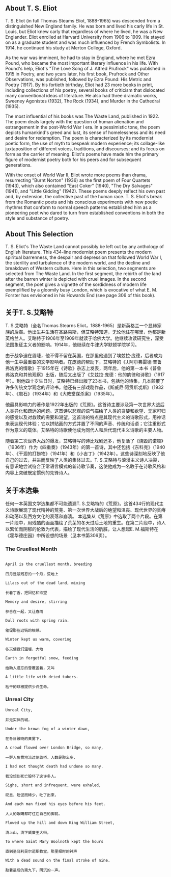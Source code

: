## About T. S. Eliot

T. S. Eliot (in full Thomas Steams Eliot, 1888-1965) was descended from a distinguished New England family. He was born and lived his carly life in St. Louis, but Eliot knew carly that regardless of where he lived, he was a New Englander. Eliot enrolled at Harvard University from 1906 to 1909. He stayed on as a graduate student and was much influenced by French Symbolists. In 1914, he continued his study at Merton College, Oxford.

As the war was imminent, he had to stay in England, where he met Ezra Pound, who became the most important literary influence in his life. With Pound's help, Eliot's "The Love Song of J. Alfred Prufrock" was published in 1915 in Poetry, and two ycars later, his first book, Prufrock and Other Observations, was published, followed by Ezra Pound: His Metric and Poetry (1917). By his fortieth birthday, Eliot had 23 more books in print, including collections of his poetry, several books of criticism that dislocated many conventional ideas of literature. He also had three dramatic works, Sweeney Agonistes
(1932), The Rock (1934), and Murder in the Cathedral (1935). 

The most influential of his books was The Waste Land, published in 1922. The poem deals largely with the question of human alienation and estrangement in the post-World War I era. In a pessimistic tone, the poem depicts humankind's greed and lust, its sense of homelessness and its need and desire for redemption. The poem is characterized by its modernist poetic form, the use of myth to bespeak modern experience; its collage-like juxtaposition of different voices, traditions, and discourses; and its focus on form as the carrier of meaning. Eliot's poems have made him the primary figure of modernist poetry both for his peers and for subsequent generations. 

With the onset of World War II, Eliot wrote more poems than drama, resurrecting "Burnt Norton" (1936) as the first poem of Four Quartets (1943), which also contained "East Coker" (1940), "The Dry Salvages" (1941), and "Little Gidding" (1942). These poems deeply reflect his own past and, by extension, the collective past of the human race. T. S. Eliot's break from the Romantic poets and his conscious experiments with new poetic rhythms that conform to normal speech patterns established him as a pioneering poet who dared to turn from established conventions in both the style and substance of poetry.

## About This Selection

T. S. Eliot's The Waste Land cannot possibly be left out by any anthology of English literature. This 434-line modernist poem presents the modern spiritual barrenness, the despair and depression that followed World War I, the sterility and turbulence of the modern world, and the decline and breakdown of Western culture. Here in this selection, two segments are selected from The Waste Land. In the first segment, the rebirth of the land after the barren winter is depicted with cruel images. In the second segment, the poet gives a vignette of the sordidness of modern life exemplified by a gloomily busy London, which is evocative of what E. M. Forster has envisioned in his Howards End (see page 306 of this book).

## 关于T. S.艾略特

T. S.艾略特（全名Thomas Stearns Eliot，1888-1965）是新英格兰一个显赫家族的后裔。他出生并生活在圣路易斯，但艾略特知道，无论他住在哪里，他都是新英格兰人。艾略特于1906年至1909年就读于哈佛大学。他继续攻读研究生，深受法国象征主义者的影响。1914年，他继续在牛津大学默顿学院学习。 

由于战争迫在眉睫，他不得不留在英国，在那里他遇到了埃兹拉·庞德，后者成为他一生中最重要的文学影响者。在庞德的帮助下，艾略特的《J.阿尔弗雷德·普鲁弗洛克的情歌》于1915年在《诗歌》杂志上发表，两年后，他的第一本书《普鲁弗洛克和其他观察》出版，随后又出版了《艾兹拉·庞德：他的韵律和诗歌》（1917年）。到他四十岁生日时，艾略特已经出版了23本书，包括他的诗集，几本颠覆了许多传统文学观念的评论书。他还有三部戏剧作品，《斯威尼·阿贡斯忒斯》（1932年）、《岩石》（1934年）和《大教堂谋杀案》（1935年）。 

他最具影响力的著作是1922年出版的《荒原》。这首诗主要涉及第一次世界大战后人类异化和疏远的问题。这首诗以悲观的语气描绘了人类的贪婪和欲望、无家可归的感觉以及对救赎的需要和渴望。这首诗的特点是其现代主义的诗歌形式，用神话来表达现代体验；它以拼贴画的方式并置了不同的声音、传统和话语；它注重形式作为意义的载体。艾略特的诗歌使他成为同代人和后代现代主义诗歌的主要人物。 

随着第二次世界大战的爆发，艾略特写的诗比戏剧还多，他复活了《烧毁的诺顿》（1936年）作为《四重奏》（1943年）的第一首诗，其中还包括《东科克》（1940年）、《干涸的打捞物》（1941年）和《小吉丁》（1942年）。这些诗深刻地反映了他自己的过去，并进而反映了人类的集体过去。T. S.艾略特与浪漫主义诗人决裂，有意识地尝试符合正常语言模式的新诗歌节奏，这使他成为一名敢于在诗歌风格和内容上突破既定惯例的先锋诗人。 

## 关于本选集 

任何一本英国文学选集都不可能遗漏T. S.艾略特的《荒原》。这首434行的现代主义诗歌展现了现代精神的荒芜、第一次世界大战后的绝望和沮丧、现代世界的贫瘠和动荡以及西方文化的衰落和崩溃。
本选集从《荒原》中选取了两个片段。在第一片段中，用残酷的画面描绘了荒芜的冬天过后土地的重生。在第二片段中，诗人以繁忙而阴郁的伦敦为代表，描绘了现代生活的肮脏，让人想起E. M.福斯特在《霍华德庄园》中所设想的场景（见本书第306页）。

### The Cruellest Month

```

April is the cruellest month, breeding

四月是最残忍的一个月，荒地上

Lilacs out of the dead land, mixing

长着丁香，把回忆和欲望

Memory and desire, stirring

参合在一起，又让春雨

Dull roots with spring rain.

催促那些迟钝的根芽。

Winter kept us warm, covering

冬天使我们温暖，大地

Earth in forgetful snow, feeding

给助人遗忘的雪覆盖着，又叫

A little life with dried tubers.

枯干的球根提供少许生命。
```

### Unreal City

```
Unreal City,

并无实体的城，

Under the brown fog of a winter dawn,

在冬日破晓的黄雾下，

A crowd flowed over London Bridge, so many,

一群人鱼贯地流过伦敦桥，人数是那么多，

I had not thought death had undone so many.

我没想到死亡毁坏了这许多人。

Sighs, short and infrequent, were exhaled,

叹息，短促而稀少，吐了出来，

And each man fixed his eyes before his feet.

人人的眼睛都盯住在自己的脚前。

Flowed up the hill and down King William Street,

流上山，流下威廉王大街，

To where Saint Mary Woolnoth kept the hours

直到圣马利吴尔诺斯教堂，那里报时的钟声

With a dead sound on the final stroke of nine.

敲着最后的第九下，阴沉的一声。
```
